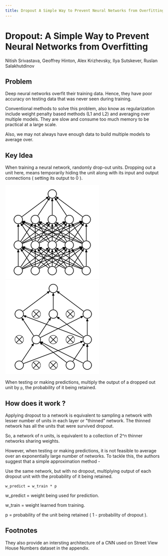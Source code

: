 ```yaml
---
title: Dropout A Simple Way to Prevent Neural Networks from Overfitting
---
```


# Dropout: A Simple Way to Prevent Neural Networks from Overfitting

Nitish Srivastava,
Geoffrey Hinton,
Alex Krizhevsky,
Ilya Sutskever,
Ruslan Salakhutdinov


## Problem 
Deep neural networks overfit their training data. 
Hence, they have poor accuracy on testing data that was never seen during training. 

Conventional methods to solve this problem, also know as regularization include
 weight penalty based methods (L1 and L2) and averaging over multiple models.
They are slow and consume too much memory to be practical at a large scale.

Also, we may not always have enough data to build multiple models to average over.

## Key Idea
When training a neural network, randomly drop-out units. 
Dropping out a unit here, means temporarily hiding the unit along with its input and output connections 
( setting its output to 0 ).

![A standard neural network with 2 hidden layers](./images/neural-net.png)
![The same neural network with dropout](./images/dropout-neural-net.png)

When testing or making predictions, 
multiply the output of a dropped out unit by `p`, the probability of it being retained. 

## How does it work ?
Applying dropout to a network is equivalent to sampling a network with lesser number of units in each layer or "thinned" network. 
The thinned network has all the units that were survived dropout. 

So, a network of n units, is equivalent to a collection of 2^n thinner networks sharing weights.

However, when testing or making predictions, it is not feasible to average over an exponentially large number of networks. 
To tackle this, the authors suggest that a simple approximation method - 

Use the same network, but with no dropout, multiplying output of each dropout unit with the probability of it being retained.

```
w_predict = w_train * p
```

w_predict = weight being used for prediction.

w_train = weight learned from training.

p = probability of the unit being retained ( 1 - probability of dropout ).

## Footnotes
They also provide an intersting architecture of a CNN used on Street View House Numbers dataset in the appendix.
 


